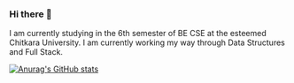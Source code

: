 ### Hi there 👋

<!--
**NamanRawal0471/NamanRawal0471** is a ✨ _special_ ✨ repository because its `README.md` (this file) appears on your GitHub profile.

Here are some ideas to get you started:

- 🔭 I’m currently working on ...
- 🌱 I’m currently learning ...
- 👯 I’m looking to collaborate on ...
- 🤔 I’m looking for help with ...
- 💬 Ask me about ...
- 📫 How to reach me: ...
- 😄 Pronouns: ...
- ⚡ Fun fact: ...
-->
I am currently studying in the 6th semester of BE CSE at the esteemed Chitkara University. I am currently working my way through Data Structures and Full Stack.

[![Anurag's GitHub stats](https://github-readme-stats.vercel.app/api?username=NamanRawal0471)](https://github.com/anuraghazra/github-readme-stats)
